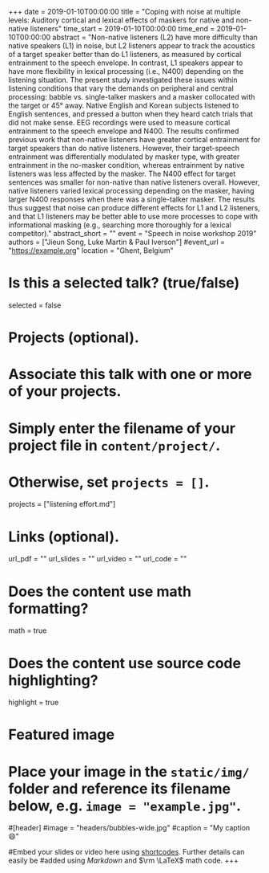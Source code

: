 +++
date = 2019-01-10T00:00:00 
title = "Coping with noise at multiple levels: Auditory cortical and lexical effects of maskers for native and non-native listeners"
time_start = 2019-01-10T00:00:00
time_end = 2019-01-10T00:00:00
abstract = "Non-native listeners (L2) have more difficulty than native speakers (L1) in noise, but L2 listeners appear to track the acoustics of a target speaker better than do L1 listeners, as measured by cortical entrainment to the speech envelope. In contrast, L1 speakers appear to have more flexibility in lexical processing (i.e., N400) depending on the listening situation. The present study investigated these issues within listening conditions that vary the demands on peripheral and central processing: babble vs. single-talker maskers and a masker collocated with the target or 45° away. Native English and Korean subjects listened to English sentences, and pressed a button when they heard catch trials that did not make sense. EEG recordings were used to measure cortical entrainment to the speech envelope and N400. The results confirmed previous work that non-native listeners have greater cortical entrainment for target speakers than do native listeners. However, their target-speech entrainment was differentially modulated by masker type, with greater entrainment in the no-masker condition, whereas entrainment by native listeners was less affected by the masker. The N400 effect for target sentences was smaller for non-native than native listeners overall. However, native listeners varied lexical processing depending on the masker, having larger N400 responses when there was a single-talker masker. The results thus suggest that noise can produce different effects for L1 and L2 listeners, and that L1 listeners may be better able to use more processes to cope with informational masking (e.g., searching more thoroughly for a lexical competitor)."
abstract_short = ""
event = "Speech in noise workshop 2019"
authors = ["Jieun Song, Luke Martin & Paul Iverson"]
#event_url = "https://example.org"
location = "Ghent, Belgium"

# Is this a selected talk? (true/false)
selected = false

# Projects (optional).
#   Associate this talk with one or more of your projects.
#   Simply enter the filename of your project file in `content/project/`.
#   Otherwise, set `projects = []`.
projects = ["listening effort.md"]

# Links (optional).
url_pdf = ""
url_slides = ""
url_video = ""
url_code = ""

# Does the content use math formatting?
math = true

# Does the content use source code highlighting?
highlight = true

# Featured image
# Place your image in the `static/img/` folder and reference its filename below, e.g. `image = "example.jpg"`.
#[header]
#image = "headers/bubbles-wide.jpg"
#caption = "My caption :smile:"

#Embed your slides or video here using [shortcodes](https://sourcethemes.com/academic/post/writing-markdown-latex/). Further details can easily be #added using *Markdown* and $\rm \LaTeX$ math code.
+++


